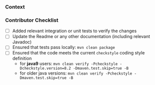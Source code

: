 ### Context
<!--- Thank you for your contribution to this project! :-) -->
<!--- Please tell us a bit more what do you indent with your change and how users of the plugin will benefit from it. -->
<!--- If applicable also provide a link to any relevant issue. -->

### Contributor Checklist
- [ ] Added relevant integration or unit tests to verify the changes
- [ ] Update the Readme or any other documentation (including relevant Javadoc)
- [ ] Ensured that tests pass locally: `mvn clean package`
- [ ] Ensured that the code meets the current `checkstyle` coding style definition
   - for **java9** users: `mvn clean verify -Pcheckstyle -Dcheckstyle.version=8.2 -Dmaven.test.skip=true -B`
   - for older java versions: `mvn clean verify -Pcheckstyle -Dmaven.test.skip=true -B`

